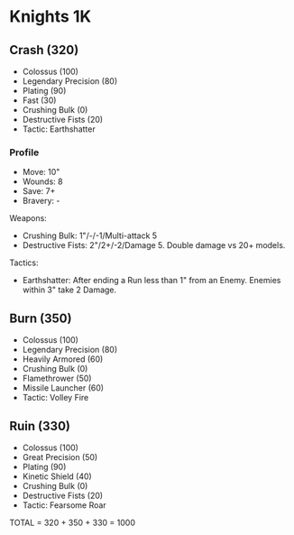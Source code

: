 # Knights 1K

## Crash (320)

- Colossus (100)
- Legendary Precision (80)
- Plating (90)
- Fast (30)
- Crushing Bulk (0)
- Destructive Fists (20)
- Tactic: Earthshatter

### Profile

- Move: 10"
- Wounds: 8
- Save: 7+
- Bravery: -

Weapons:

- Crushing Bulk: 1"/-/-1/Multi-attack 5
- Destructive Fists: 2"/2+/-2/Damage 5. Double damage vs 20+ models.

Tactics:

- Earthshatter: After ending a Run less than 1" from an Enemy. Enemies within 3" take 2 Damage.

## Burn (350)
- Colossus (100)
- Legendary Precision (80)
- Heavily Armored (60)
- Crushing Bulk (0)
- Flamethrower (50)
- Missile Launcher (60)
- Tactic: Volley Fire

## Ruin (330)

- Colossus (100)
- Great Precision (50)
- Plating (90)
- Kinetic Shield (40)
- Crushing Bulk (0)
- Destructive Fists (20)
- Tactic: Fearsome Roar

TOTAL = 320 + 350 + 330 = 1000
